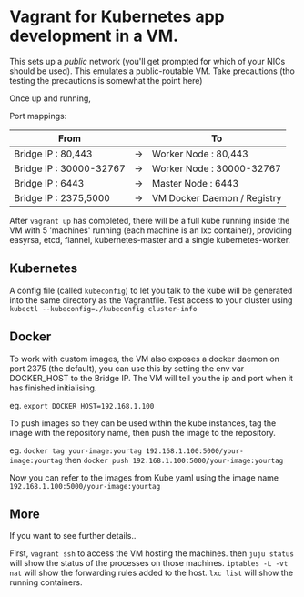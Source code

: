 # Vagrant for Kubernetes app development in a VM.

This sets up a _public_ network (you'll get prompted for which of your NICs should be used). This emulates a public-routable VM. Take precautions (tho testing the precautions is somewhat the point here)

Once up and running, 

Port mappings:

| From                     |    | To                         |
| ------------------------ | -- | -------------------------- |
| Bridge IP : 80,443       | -> |  Worker Node : 80,443      |
| Bridge IP : 30000-32767  | -> |  Worker Node : 30000-32767 |
| Bridge IP : 6443         | -> |  Master Node : 6443        |
| Bridge IP : 2375,5000    | -> |  VM Docker Daemon / Registry | 
  
After `vagrant up` has completed, there will be a full kube running inside the VM with 5 'machines' running (each machine is an lxc container), providing easyrsa, etcd, flannel, kubernetes-master and a single kubernetes-worker.

## Kubernetes

A config file (called `kubeconfig`) to let you talk to the kube will be generated into the same directory as the Vagrantfile. 
Test access to your cluster using `kubectl --kubeconfig=./kubeconfig cluster-info` 

## Docker

To work with custom images, the VM also exposes a docker daemon on port 2375 (the default), you can use this by setting the env var DOCKER_HOST to the Bridge IP. The VM will tell you the ip and port when it has finished initialising. 

eg. `export DOCKER_HOST=192.168.1.100`

To push images so they can be used within the kube instances, tag the image with the repository name, then push the image to the repository. 

eg. `docker tag your-image:yourtag 192.168.1.100:5000/your-image:yourtag`
then `docker push 192.168.1.100:5000/your-image:yourtag`

Now you can refer to the images from Kube yaml using the image name `192.168.1.100:5000/your-image:yourtag`

## More

If you want to see further details.. 

First, `vagrant ssh` to access the VM hosting the machines. 
then `juju status` will show the status of the processes on those machines.
`iptables -L -vt nat` will show the forwarding rules added to the host.
`lxc list` will show the running containers.


